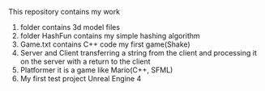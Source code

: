 
This repository contains my work

1. folder contains 3d model files
2. folder HashFun contains my simple hashing algorithm
3. Game.txt contains C++ code my first game(Shake)
4. Server and Client transferring a string from the client and processing it on the server with a return to the client
5. Platformer it is a game like Mario(C++, SFML)
6. My first test project Unreal Engine 4

